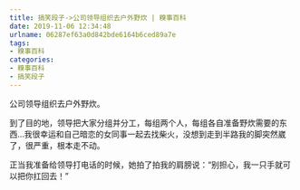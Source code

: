 ```yaml
---
title: 搞笑段子->公司领导组织去户外野炊 | 糗事百科
date: 2019-11-06 12:34:48
urlname: 06287ef63a0d842bde6164b6ced89a7e
tags: 
- 糗事百科
categories:
- 糗事百科
- 搞笑段子
---
```

公司领导组织去户外野炊。

到了目的地，领导把大家分组并分工，每组两个人，每组各自准备野炊需要的东西…我很幸运和自己暗恋的女同事一起去找柴火，没想到走到半路我的脚突然崴了，很严重，根本走不动。

正当我准备给领导打电话的时候，她拍了拍我的肩膀说：“别担心，我一只手就可以把你扛回去！”


